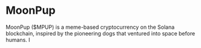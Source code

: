 # MoonPup
MoonPup ($MPUP) is a meme-based cryptocurrency on the Solana blockchain, inspired by the pioneering dogs that ventured into space before humans. I
